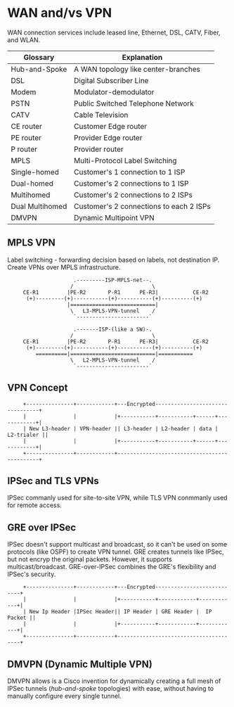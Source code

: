 # WAN and/vs VPN

WAN connection services include leased line, Ethernet, DSL, CATV, Fiber, and WLAN.

  Glossary         | Explanation
  -----------------|------------
  Hub-and-Spoke    | A WAN topology like center-branches
  DSL              | Digital Subscriber Line
  Modem            | Modulator-demodulator
  PSTN             | Public Switched Telephone Network
  CATV             | Cable Television
  CE router        | Customer Edge router
  PE router        | Provider Edge router
  P router         | Provider router
  MPLS             | Multi-Protocol Label Switching
  Single-homed     | Customer's 1 connection to 1 ISP
  Dual-homed       | Customer's 2 connections to 1 ISP
  Multihomed       | Customer's 2 connections to 2 ISPs
  Dual Multihomed  | Customer's 2 connections to each 2 ISPs
  DMVPN            | Dynamic Multipoint VPN
  
## MPLS VPN
Label switching - forwarding decision based on labels, not destination IP.
Create VPNs over MPLS infrastructure.
```  
                     .---------ISP-MPLS-net--.
                    /                         \
     CE-R1         |PE-R2       P-R1      PE-R3|           CE-R2
      (+)---------(+)-----------(+)-----------(+)----------(+)
                   |===========================|
                    \   L3-MPLS-VPN-tunnel    /
                     `-----------------------`

                     .-------ISP-(like a SW)-.
                    /                         \
     CE-R1         |PE-R2       P-R1      PE-R3|           CE-R2
      (+)---------(+)-----------(+)-----------(+)----------(+)
         ==========|===========================|===========
                    \   L2-MPLS-VPN-tunnel    /
                     `-----------------------`
```

## VPN Concept
```
     +---------------+------------+---Encrypted---------------------------------+
     |               |            |+-----------+-----------+------+------------+|
     | New L3-header | VPN-header || L3-header | L2-header | data | L2-trialer ||
     |               |            |+-----------+-----------+------+------------+|
     +---------------+------------+---------------------------------------------+
```
## IPSec and TLS VPNs
IPSec commanly used for site-to-site VPN, while TLS VPN conmmanly used for remote access.

## GRE over IPSec
IPSec doesn't support multicast and broadcast, so it can't be used on some protocols (like OSPF) to create VPN tunnel.
GRE creates tunnels like IPSec, but not encryp the original packets. However, it supports multicast/broadcast.
GRE-over-IPSec combines the GRE's flexibility and IPSec's security.
```
     +---------------+------------+---Encrypted---------------------------+
     |               |            |+-----------+------------+------------+|
     | New Ip Header |IPSec Header|| IP Header | GRE Header |  IP Packet ||
     |               |            |+-----------+------------+------------+|
     +---------------+------------+---------------------------------------+
```
## DMVPN (Dynamic Multiple VPN)
DMVPN allows is a Cisco invention for dynamically creating a full mesh of IPSec tunnels (_hub-and-spoke_ topologies) with ease, without having to manually configure every single tunnel.

